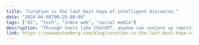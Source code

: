 ```yaml
---
title: "Curation is the last best hope of intelligent discourse."
date: "2024-04-08T00:29-08:00"
tags: ["AI", "tech", "indie web", "social media"]
description: "Through tools like ChatGPT, anyone can conjure up rewritten Wikipedia articles, essays, code, poetry, and more with just a few prompts. This `democratisation` of content creation is pitched as The Great Promise to empower voices previously unheard. But democratisation is, arguably, a misno"
link: https://joanwestenberg.com/blog/curation-is-the-last-best-hope-of-intelligent-discourse
---
```

